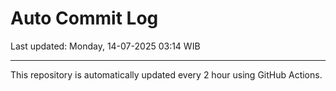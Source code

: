 # Auto Commit Log

Last updated: Monday, 14-07-2025 03:14 WIB

---

This repository is automatically updated every 2 hour using GitHub Actions.
